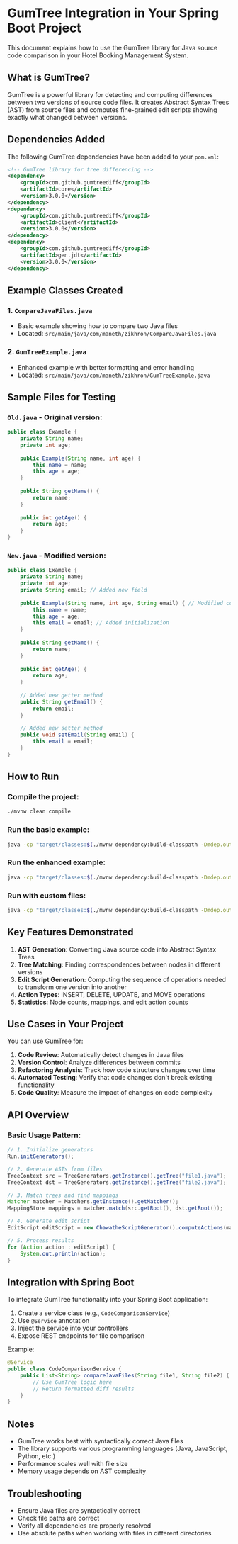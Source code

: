 # GumTree Integration in Your Spring Boot Project

This document explains how to use the GumTree library for Java source code comparison in your Hotel Booking Management System.

## What is GumTree?

GumTree is a powerful library for detecting and computing differences between two versions of source code files. It creates Abstract Syntax Trees (AST) from source files and computes fine-grained edit scripts showing exactly what changed between versions.

## Dependencies Added

The following GumTree dependencies have been added to your `pom.xml`:

```xml
<!-- GumTree library for tree differencing -->
<dependency>
    <groupId>com.github.gumtreediff</groupId>
    <artifactId>core</artifactId>
    <version>3.0.0</version>
</dependency>
<dependency>
    <groupId>com.github.gumtreediff</groupId>
    <artifactId>client</artifactId>
    <version>3.0.0</version>
</dependency>
<dependency>
    <groupId>com.github.gumtreediff</groupId>
    <artifactId>gen.jdt</artifactId>
    <version>3.0.0</version>
</dependency>
```

## Example Classes Created

### 1. `CompareJavaFiles.java`
- Basic example showing how to compare two Java files
- Located: `src/main/java/com/maneth/zikhron/CompareJavaFiles.java`

### 2. `GumTreeExample.java`
- Enhanced example with better formatting and error handling
- Located: `src/main/java/com/maneth/zikhron/GumTreeExample.java`

## Sample Files for Testing

### `Old.java` - Original version:
```java
public class Example {
    private String name;
    private int age;
    
    public Example(String name, int age) {
        this.name = name;
        this.age = age;
    }
    
    public String getName() {
        return name;
    }
    
    public int getAge() {
        return age;
    }
}
```

### `New.java` - Modified version:
```java
public class Example {
    private String name;
    private int age;
    private String email; // Added new field
    
    public Example(String name, int age, String email) { // Modified constructor
        this.name = name;
        this.age = age;
        this.email = email; // Added initialization
    }
    
    public String getName() {
        return name;
    }
    
    public int getAge() {
        return age;
    }
    
    // Added new getter method
    public String getEmail() {
        return email;
    }
    
    // Added new setter method
    public void setEmail(String email) {
        this.email = email;
    }
}
```

## How to Run

### Compile the project:
```bash
./mvnw clean compile
```

### Run the basic example:
```bash
java -cp "target/classes:$(./mvnw dependency:build-classpath -Dmdep.outputFile=/dev/stdout -q)" com.maneth.zikhron.CompareJavaFiles
```

### Run the enhanced example:
```bash
java -cp "target/classes:$(./mvnw dependency:build-classpath -Dmdep.outputFile=/dev/stdout -q)" com.maneth.zikhron.GumTreeExample
```

### Run with custom files:
```bash
java -cp "target/classes:$(./mvnw dependency:build-classpath -Dmdep.outputFile=/dev/stdout -q)" com.maneth.zikhron.GumTreeExample path/to/file1.java path/to/file2.java
```

## Key Features Demonstrated

1. **AST Generation**: Converting Java source code into Abstract Syntax Trees
2. **Tree Matching**: Finding correspondences between nodes in different versions
3. **Edit Script Generation**: Computing the sequence of operations needed to transform one version into another
4. **Action Types**: INSERT, DELETE, UPDATE, and MOVE operations
5. **Statistics**: Node counts, mappings, and edit action counts

## Use Cases in Your Project

You can use GumTree for:

1. **Code Review**: Automatically detect changes in Java files
2. **Version Control**: Analyze differences between commits
3. **Refactoring Analysis**: Track how code structure changes over time
4. **Automated Testing**: Verify that code changes don't break existing functionality
5. **Code Quality**: Measure the impact of changes on code complexity

## API Overview

### Basic Usage Pattern:
```java
// 1. Initialize generators
Run.initGenerators();

// 2. Generate ASTs from files
TreeContext src = TreeGenerators.getInstance().getTree("file1.java");
TreeContext dst = TreeGenerators.getInstance().getTree("file2.java");

// 3. Match trees and find mappings
Matcher matcher = Matchers.getInstance().getMatcher();
MappingStore mappings = matcher.match(src.getRoot(), dst.getRoot());

// 4. Generate edit script
EditScript editScript = new ChawatheScriptGenerator().computeActions(mappings);

// 5. Process results
for (Action action : editScript) {
    System.out.println(action);
}
```

## Integration with Spring Boot

To integrate GumTree functionality into your Spring Boot application:

1. Create a service class (e.g., `CodeComparisonService`)
2. Use `@Service` annotation
3. Inject the service into your controllers
4. Expose REST endpoints for file comparison

Example:
```java
@Service
public class CodeComparisonService {
    public List<String> compareJavaFiles(String file1, String file2) {
        // Use GumTree logic here
        // Return formatted diff results
    }
}
```

## Notes

- GumTree works best with syntactically correct Java files
- The library supports various programming languages (Java, JavaScript, Python, etc.)
- Performance scales well with file size
- Memory usage depends on AST complexity

## Troubleshooting

- Ensure Java files are syntactically correct
- Check file paths are correct
- Verify all dependencies are properly resolved
- Use absolute paths when working with files in different directories
